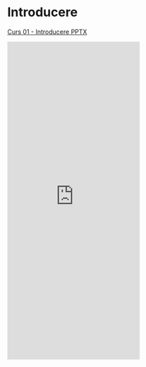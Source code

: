 # Introducere


[Curs 01 - Introducere PPTX](https://ctipub-my.sharepoint.com/%3Ap%3A/g/personal/dragos_niculescu_upb_ro/EdEFkD1W5jBKjyy3neadtqkBkupieSTUHLb0G-j7-wwjzw?e%3DhW6MeU)


<iframe class="is-fullwidth" height="722" marginheight="0" marginwidth="0" src="https://ctipub-my.sharepoint.com/personal/dragos_niculescu_upb_ro/_layouts/15/Doc.aspx?sourcedoc={3d9005d1-e656-4a30-8f2c-b79de69db6a9}&amp;action=embedview&amp;wdAr=1.334174022698613" frameborder="0">This is an embedded <a target="_blank" href="https://office.com">Microsoft Office</a> presentation, powered by <a target="_blank" href="https://office.com/webapps">Office</a>.</iframe>

